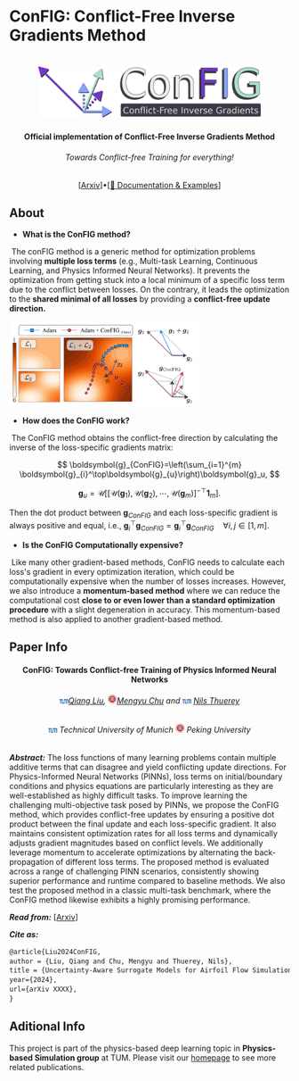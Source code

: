 # ConFIG: Conflict-Free Inverse Gradients Method

<h1 align="center">
  <img src="./assets/config.png" width="400"/>
</h1>

<h4 align="center">Official implementation of Conflict-Free Inverse Gradients Method</h4>
<h6 align="center">Towards Conflict-free Training for everything!</h6>

<p align="center">
  [<a href="https://arxiv.org/abs/2312.05320">Arxiv</a>]•[<a href="https://tum-pbs.github.io/ConFIG/">📖 Documentation & Examples</a>]
</p>

## About

* **What is the ConFIG method?**

​	The conFIG method is a generic method for optimization problems involving **multiple loss terms** (e.g., Multi-task Learning, Continuous Learning, and Physics Informed Neural Networks). It prevents the optimization from getting stuck into a local minimum of a specific loss term due to the conflict between losses. On the contrary, it leads the optimization to the **shared minimal of all losses** by providing a **conflict-free update direction.**

<img src="docs/assets/config_illustration.png" alt="image-20240811170722834" style="zoom: 33%;" />

* **How does the ConFIG work?**

​	The ConFIG method obtains the conflict-free direction by calculating the inverse of the loss-specific gradients matrix:

$$
\boldsymbol{g}_{ConFIG}=\left(\sum_{i=1}^{m} \boldsymbol{g}_{i}^\top\boldsymbol{g}_{u}\right)\boldsymbol{g}_u,
$$

$$
\boldsymbol{g}_u = \mathcal{U}\left[
[\mathcal{U}(\boldsymbol{g}_1),\mathcal{U}(\boldsymbol{g}_2),\cdots, \mathcal{U}(\boldsymbol{g}_m)]^{-\top} \mathbf{1}_m\right].
$$

Then the dot product between $\boldsymbol{g}_{ConFIG}$ and each loss-specific gradient is always positive and equal, i.e., $\boldsymbol{g}_{i}^{\top}\boldsymbol{g}_{ConFIG}=\boldsymbol{g}_{i}^{\top}\boldsymbol{g}_{ConFIG} \quad \forall i,j \in [1,m]$​.

* **Is the ConFIG Computationally expensive?**

​	Like many other gradient-based methods, ConFIG needs to calculate each loss's gradient in every optimization iteration, which could be computationally expensive when the number of losses increases. However, we also introduce a **momentum-based method** where we can reduce the computational cost **close to or even lower than a standard optimization procedure** with a slight degeneration in accuracy. This momentum-based method is also applied to another gradient-based method.

## Paper Info

<h4 align="center">ConFIG: Towards Conflict-free Training of Physics Informed Neural Networks</h4>
<h6 align="center"><img src="./assets/TUM.svg" width="16"><a href="https://tum-pbs.github.io/">Qiang Liu</a>, <img src="./assets/PKU.svg" width="16"><a href="https://rachelcmy.github.io/">Mengyu Chu</a> and <img src="./assets/TUM.svg" width="16"> <a href="https://ge.in.tum.de/about/n-thuerey/">Nils Thuerey</a></h6>

<h6 align="center">
    <img src="./assets/TUM.svg" width="16"> Technical University of Munich
    <img src="./assets/PKU.svg" width="16"> Peking University
</h6>

***Abstract:*** The loss functions of many learning problems contain multiple additive terms that can disagree and yield conflicting update directions. For Physics-Informed Neural Networks (PINNs), loss terms on initial/boundary conditions and physics equations are particularly interesting as they are well-established as highly difficult tasks. To improve learning the challenging multi-objective task posed by PINNs, we propose the ConFIG method, which provides conflict-free updates by ensuring a positive dot product between the final update and each loss-specific gradient. It also maintains consistent optimization rates for all loss terms and dynamically adjusts gradient magnitudes based on conflict levels. We additionally leverage momentum to accelerate optimizations by alternating the back-propagation of different loss terms. The proposed method is evaluated across a range of challenging PINN scenarios, consistently showing superior performance and runtime compared to baseline methods. We also test the proposed method in a classic multi-task benchmark, where the ConFIG method likewise exhibits a highly promising performance. 

***Read from:*** [[Arxiv](https://arxiv.org/abs/2312.05320)]

***Cite as:*** 

```latex
@article{Liu2024ConFIG,
author = {Liu, Qiang and Chu, Mengyu and Thuerey, Nils},
title = {Uncertainty-Aware Surrogate Models for Airfoil Flow Simulations with Denoising Diffusion Probabilistic Models},
year={2024},
url={arXiv XXXX},
}
```

## Aditional Info
This project is part of the physics-based deep learning topic in **Physics-based Simulation group** at TUM. Please visit our [homepage](https://ge.in.tum.de/) to see more related publications.